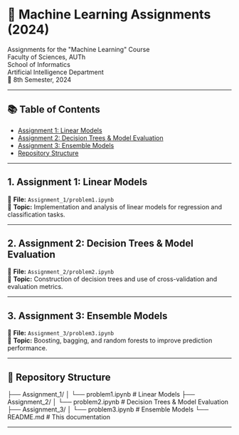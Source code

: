 # 🤖 Machine Learning Assignments (2024)

Assignments for the "Machine Learning" Course  
Faculty of Sciences, AUTh  
School of Informatics  
Artificial Intelligence Department  
📅 8th Semester, 2024

---

## 📚 Table of Contents
- [Assignment 1: Linear Models](#1-assignment-1-linear-models)
- [Assignment 2: Decision Trees & Model Evaluation](#2-assignment-2-decision-trees--model-evaluation)
- [Assignment 3: Ensemble Models](#3-assignment-3-ensemble-models)
- [Repository Structure](#repository-structure)

---

## 1. Assignment 1: Linear Models
📄 **File:** `Assignment_1/problem1.ipynb`  
📌 **Topic:** Implementation and analysis of linear models for regression and classification tasks.

---

## 2. Assignment 2: Decision Trees & Model Evaluation
📄 **File:** `Assignment_2/problem2.ipynb`  
📌 **Topic:** Construction of decision trees and use of cross-validation and evaluation metrics.

---

## 3. Assignment 3: Ensemble Models
📄 **File:** `Assignment_3/problem3.ipynb`  
📌 **Topic:** Boosting, bagging, and random forests to improve prediction performance.

---

## 📁 Repository Structure
├── Assignment_1/
│ └── problem1.ipynb # Linear Models
├── Assignment_2/
│ └── problem2.ipynb # Decision Trees & Model Evaluation
├── Assignment_3/
│ └── problem3.ipynb # Ensemble Models
└── README.md # This documentation

---

